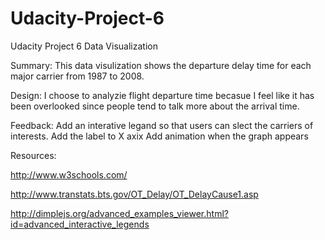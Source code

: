 # Udacity-Project-6
Udacity Project 6 Data Visualization

Summary: This data visulization shows the departure delay time for each major carrier from 1987 to 2008.

Design: I choose to analyzie flight departure time becasue I feel like it has been overlooked since people tend to talk more about the arrival time. 

Feedback: Add an interative legand so that users can slect the carriers of interests.
          Add the label to X axix
          Add animation when the graph appears

Resources:

http://www.w3schools.com/

http://www.transtats.bts.gov/OT_Delay/OT_DelayCause1.asp

http://dimplejs.org/advanced_examples_viewer.html?id=advanced_interactive_legends
